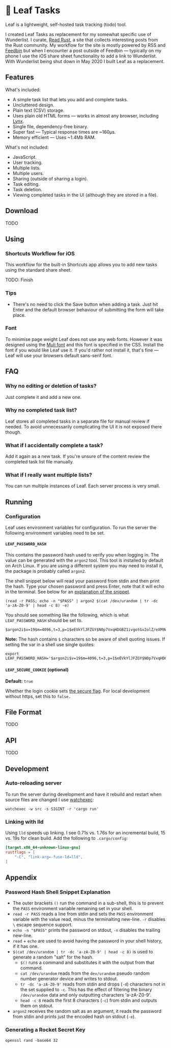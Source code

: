 🍃 Leaf Tasks
=============

Leaf is a lightweight, self-hosted task tracking (todo) tool.

I created Leaf Tasks as replacement for my somewhat specific use of
Wunderlist. I curate, [Read Rust], a site that collects interesting
posts from the Rust community. My workflow for the site is mostly
powered by RSS and [Feedbin] but when I encounter a post outside of
Feedbin — typically on my phone I use the iOS share sheet functionality
to add a link to Wunderlist. With Wunderlist being shut down in May
2020 I built Leaf as a replacement.

Features
--------

What's included:

* A simple task list that lets you add and complete tasks.
* Uncluttered design.
* Plain text (CSV) storage.
* Uses plain old HTML forms — works in almost any browser, including [Lynx].
* Single file, dependency-free binary.
* Super fast — Typical response times are ~160µs.
* Memory efficient — Uses ~1.4Mb RAM.

What's not included:

* JavaScript.
* User tracking.
* Multiple lists.
* Multiple users.
* Sharing (outside of sharing a login).
* Task editing.
* Task deletion.
* Viewing completed tasks in the UI (although they are stored in a file).

Download
--------

TODO

Using
-----

### Shortcuts Workflow for iOS

This workflow for the built-in Shortcuts app allows you to add new tasks using the
standard share sheet.

TODO: Finish

### Tips

* There's no need to click the Save button when adding a task. Just hit Enter
  and the default browser behaviour of submitting the form will take place.

### Font

To minimise page weight Leaf does not use any web fonts. However it was
designed using the [Muli font][Muli] and this font is specified in the CSS.
Install the font if you would like Leaf use it. If you'd rather not install it,
that's fine — Leaf will use your browsers default sans-serif font.

FAQ
---

### Why no editing or deletion of tasks?

Just complete it and add a new one.

### Why no completed task list?

Leaf stores all completed tasks in a separate file for manual review if needed.
To avoid unnecessarily complicating the UI it is not exposed there though.

### What if I accidentally complete a task?

Add it again as a new task. If you're unsure of the content review the completed
task list file manually.

### What if I really want multiple lists?

You can run multiple instances of Leaf. Each server process is very small.

Running
-------

### Configuration

Leaf uses environment variables for configuration. To run the server the
following environment variables need to be set.

#### `LEAF_PASSWORD_HASH`

This contains the password hash used to verify you when logging in. The value
can be generated with the `argon2` tool. This tool is installed by default on
Arch Linux. If you are using a different system you may need to install it, the
package is probably called `argon2`.

The shell snippet below will read your password from stdin and then print the
hash. Type your chosen password and press Enter, note that it will echo in the
terminal. See below for an
[explanation of the snippet](#password-hash-shell-snippet-explanation).

    (read -r PASS; echo -n "$PASS" | argon2 $(cat /dev/urandom | tr -dc 'a-zA-Z0-9' | head -c 8) -e)

You should see something like the following, which is what `LEAF_PASSWORD_HASH`
should be set to.

    $argon2i$v=19$m=4096,t=3,p=1$eEVkYlJFZGY$N0p7VxqHDGBZ1ivgotGv2olZ/eXM9WPPCRf0wZuyyLo

**Note:** The hash contains `$` characters so be aware of shell quoting issues.
If setting the var in a shell use single quotes:

    export LEAF_PASSWORD_HASH='$argon2i$v=19$m=4096,t=3,p=1$eEVkYlJFZGY$N0p7VxqHDGBZ1ivgotGv2olZ/eXM9WPPCRf0wZuyyLo'

#### `LEAF_SECURE_COOKIE` (optional)

**Default:** `true`

Whether the login cookie sets [the secure flag][secure-cookie]. For local development
without https, set this to `false.`

File Format
-----------

TODO

API
---

TODO

Development
-----------

### Auto-reloading server

To run the server during development and have it rebuild and restart when
source files are changed I use [watchexec]:

    watchexec -w src -s SIGINT -r 'cargo run'

### Linking with lld

Using `lld` speeds up linking. I see 0.71s vs. 1.76s for an incremental build,
15 vs. 19s for clean build. Add the following to `.cargo/config`:

```toml
[target.x86_64-unknown-linux-gnu]
rustflags = [
    "-C", "link-arg=-fuse-ld=lld",
]
```

Appendix
--------

### Password Hash Shell Snippet Explanation

* The outer brackets `()` run the command in a sub-shell, this is to prevent
  the `PASS` environment variable remaining set in your shell.
* `read -r PASS` reads a line from stdin and sets the `PASS` environment
  variable with the value read, minus the terminalting new-line. `-r` disables
  `\` escape sequence support.
* `echo -n "$PASS"` prints the password on stdout,  `-n` disables the trailing
  new-line.
* `read` + `echo` are used to avoid having the password in your shell history,
  if it has one.
* `$(cat /dev/urandom | tr -dc 'a-zA-Z0-9' | head -c 8)` is used to generate a
  random "salt" for the hash.
  * `$()` runs a command and substitutes it with the output from that command.
  * `cat /dev/urandom` reads from the `dev/urandom` pseudo random number
    generator device and writes to stdout.
  * `tr -dc 'a-zA-Z0-9'` reads from stdin and drops (`-d`) characters not in
    the set supplied to `-c`. This has the effect of filtering the binary
    `/dev/urandom` data and only outputting characters 'a-zA-Z0-9'.
  * `head -c 8` reads the first 8 characters (`-c`) from stdin and outputs them
    on stdout.
* `argon2` receives the random salt as an argument, it reads the password from
  stdin and prints just the encoded hash on stdout (`-e`).

### Generating a Rocket Secret Key

    openssl rand -base64 32

[Read Rust]: https://readrust.net/
[Feedbin]: https://feedbin.com/
[watchexec]: https://github.com/watchexec/watchexec
[Lynx]: https://lynx.invisible-island.net/
[Muli]: https://www.fontsquirrel.com/fonts/muli
[secure-cookie]: https://developer.mozilla.org/en-US/docs/Web/HTTP/Headers/Set-Cookie#Secure
